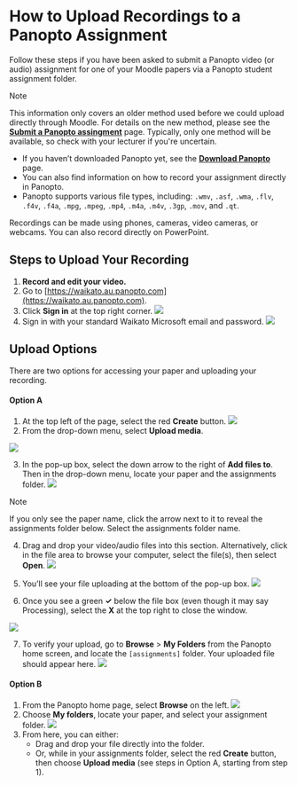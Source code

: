 # How to Upload Recordings to a Panopto Assignment

Follow these steps if you have been asked to submit a Panopto video (or audio) assignment for one of your Moodle papers via a Panopto student assignment folder.

>[!Note]
> This information only covers an older method used before we could upload directly through Moodle. For details on the new method, please see the **[Submit a Panopto assingment](https://www.waikato.ac.nz/students/teaching-and-learning/student/help-with-technology/panopto/panopto-assignments/)** page. Typically, only one method will be available, so check with your lecturer if you're uncertain.

- If you haven’t downloaded Panopto yet, see the **[Download Panopto](https://www.waikato.ac.nz/students/teaching-and-learning/student/help-with-technology/panopto/download-panopto/)** page.
- You can also find information on how to record your assignment directly in Panopto.
- Panopto supports various file types, including: `.wmv`, `.asf`, `.wma`, `.flv`, `.f4v`, `.f4a`, `.mpg`, `.mpeg`, `.mp4`, `.m4a`, `.m4v`, `.3gp`, `.mov`, and `.qt`.
  
Recordings can be made using phones, cameras, video cameras, or webcams. You can also record directly on PowerPoint.

## Steps to Upload Your Recording

1. **Record and edit your video.**
2. Go to [https://waikato.au.panopto.com](https://waikato.au.panopto.com).
3. Click **Sign in** at the top right corner.
 ![](/Panopto/images/staff-panopto-signin-selected-w.jpg)
4. Sign in with your standard Waikato Microsoft email and password.
 ![](/Panopto/images/students-panopto-microsoftsignin-n.jpg)

## Upload Options

There are two options for accessing your paper and uploading your recording.

#### Option A

1. At the top left of the page, select the red **Create** button.
 ![](/Panopto/images/staff-panopto-online-select-create-button.webp)
2. From the drop-down menu, select **Upload media**.

  ![](/Panopto/images/panopto-upload-media-selected-n.jpg)

3. In the pop-up box, select the down arrow to the right of **Add files to**. Then in the drop-down menu, locate your paper and the assignments folder.
![](/Panopto/images/panopto-addfilesto-folder-n.jpg)
>[!Note]
>If you only see the paper name, click the arrow next to it to reveal the assignments folder below. Select the assignments folder name.
4. Drag and drop your video/audio files into this section. Alternatively, click in the file area to browse your computer, select the file(s), then select **Open**.
![](/Panopto/images/panopto-dragvideobox-selected-n.jpg)
5. You’ll see your file uploading at the bottom of the pop-up box.
![](/Panopto/images/panopto-addingvideo-progressbar-n.jpg)

6. Once you see a green **✓** below the file box (even though it may say Processing), select the **X** at the top right to close the window.

![](/Panopto/images/panopto-uploadcomplete-close-n.jpg)

7. To verify your upload, go to **Browse** > **My Folders** from the Panopto home screen, and locate the `[assignments]` folder. Your uploaded file should appear here.
![](/Panopto/images/staff-panopto-browse-myfolder.png)

#### Option B

1. From the Panopto home page, select **Browse** on the left.
![](/Panopto/images/staff-panopto-browse-selected-w.jpg)
2. Choose **My folders**, locate your paper, and select your assignment folder.
![](/Panopto/images/staff-panopto-myfolders-folderselected-n.jpg)
3. From here, you can either:
   - Drag and drop your file directly into the folder.
   - Or, while in your assignments folder, select the red **Create** button, then choose **Upload media** (see steps in Option A, starting from step 1).

